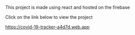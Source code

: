 This project is made using react and hosted on the firebase

Click on the link below to view the project

https://covid-19-tracker-a4d7d.web.app
